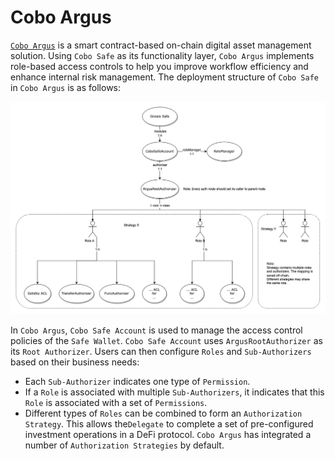 # Cobo Argus

[`Cobo Argus`](https://argus.cobo.com/) is a smart contract-based on-chain digital asset management solution. Using `Cobo Safe` as its functionality layer, `Cobo Argus` implements role-based access controls to help you improve workflow efficiency and enhance internal risk management. The deployment structure of `Cobo Safe` in `Cobo Argus` is as follows:

![](../argus.png)

In `Cobo Argus`, `Cobo Safe Account` is used to manage the access control policies of the `Safe Wallet`. `Cobo Safe Account` uses `ArgusRootAuthorizer` as its `Root Authorizer`. Users can then configure `Roles` and `Sub-Authorizers` based on their business needs:

* Each `Sub-Authorizer` indicates one type of `Permission`.
* If a `Role` is associated with multiple `Sub-Authorizers`, it indicates that this `Role` is associated with a set of `Permissions`.
* Different types of `Roles` can be combined to form an `Authorization Strategy`. This allows the`Delegate` to complete a set of pre-configured investment operations in a DeFi protocol. `Cobo Argus` has integrated a number of `Authorization Strategies` by default.
